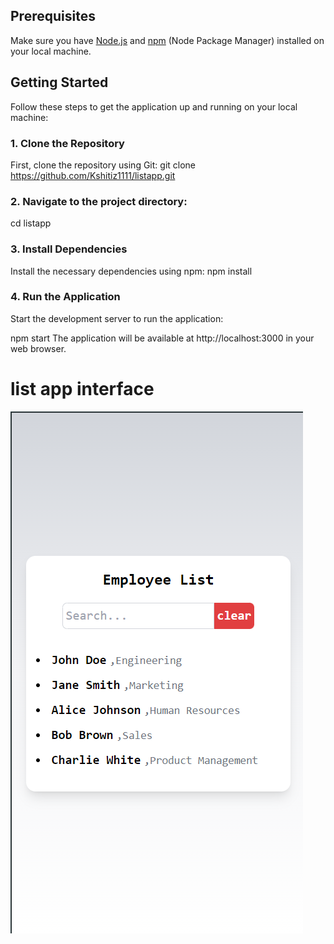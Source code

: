 ## Prerequisites

Make sure you have [Node.js](https://nodejs.org/) and [npm](https://www.npmjs.com/) (Node Package Manager) installed on your local machine.

## Getting Started

Follow these steps to get the application up and running on your local machine:

### 1. Clone the Repository

First, clone the repository using Git:
git clone https://github.com/Kshitiz1111/listapp.git


### 2. Navigate to the project directory:
cd listapp
### 3. Install Dependencies
Install the necessary dependencies using npm:
npm install

### 4. Run the Application
Start the development server to run the application:

npm start
The application will be available at http://localhost:3000 in your web browser.

# list app interface
![app interface](image.png)